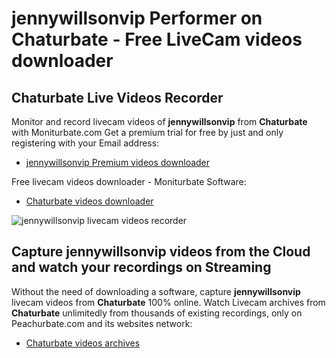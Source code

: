 # jennywillsonvip Performer on Chaturbate - Free LiveCam videos downloader

## Chaturbate Live Videos Recorder

Monitor and record livecam videos of **jennywillsonvip** from **Chaturbate** with Moniturbate.com
Get a premium trial for free by just and only registering with your Email address:
* [jennywillsonvip Premium videos downloader](https://moniturbate.com/request-demo-licence-key.html)

Free livecam videos downloader - Moniturbate Software:
* [Chaturbate videos downloader](https://moniturbate.com/moniturbate-download-software.html)

![jennywillsonvip livecam videos recorder](https://peachurnet.com/templates/moniturbate-software.png)


## Capture jennywillsonvip videos from the Cloud and watch your recordings on Streaming

Without the need of downloading a software, capture **jennywillsonvip** livecam videos from **Chaturbate** 100% online.
Watch Livecam archives from **Chaturbate** unlimitedly from thousands of existing recordings, only on Peachurbate.com and its websites network:
* [Chaturbate videos archives](https://peachurnet.com/)